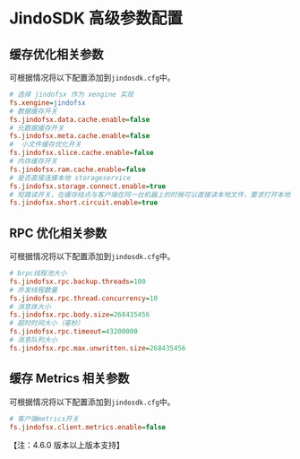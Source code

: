 # JindoSDK 高级参数配置

## 缓存优化相关参数

可根据情况将以下配置添加到`jindosdk.cfg`中。
```ini
# 选择 jindofsx 作为 xengine 实现
fs.xengine=jindofsx
# 数据缓存开关
fs.jindofsx.data.cache.enable=false
# 元数据缓存开关
fs.jindofsx.meta.cache.enable=false
#  小文件缓存优化开关
fs.jindofsx.slice.cache.enable=false
# 内存缓存开关
fs.jindofsx.ram.cache.enable=false
# 是否直接连接本地 storageservice
fs.jindofsx.storage.connect.enable=true
# 短路读开关，在缓存结点与客户端在同一台机器上的时候可以直接读本地文件，要求打开本地 storageservice 连接
fs.jindofsx.short.circuit.enable=true
```

## RPC 优化相关参数

可根据情况将以下配置添加到`jindosdk.cfg`中。
```ini
# brpc线程池大小
fs.jindofsx.rpc.backup.threads=100
# 并发线程数量
fs.jindofsx.rpc.thread.concurrency=10
# 消息体大小
fs.jindofsx.rpc.body.size=268435456
# 超时时间大小（毫秒）
fs.jindofsx.rpc.timeout=43200000
# 消息队列大小
fs.jindofsx.rpc.max.unwritten.size=268435456
```

## 缓存 Metrics 相关参数

可根据情况将以下配置添加到`jindosdk.cfg`中。
```ini
# 客户端metrics开关
fs.jindofsx.client.metrics.enable=false
```

【注：4.6.0 版本以上版本支持】

